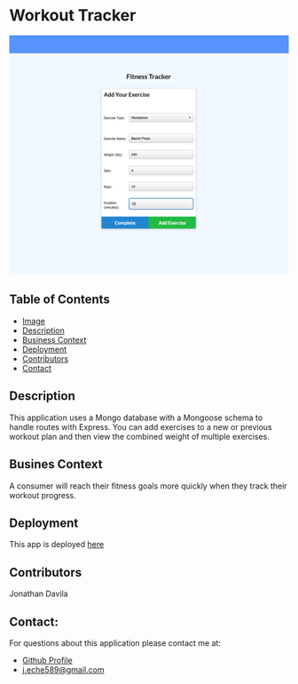 

  # Workout Tracker



  ![](public/images/screenshot.png)




  ## Table of Contents

  - [Image](#image)
  - [Description](#description)
  - [Business Context](#businesscontext)
  - [Deployment](#deployment)
  - [Contributors](#contributors)
  - [Contact](#contact)

 

  ## Description

  This application uses a Mongo database with a Mongoose schema to handle routes with Express. You can add exercises to a new or previous workout plan and then view the combined weight of multiple exercises. 



   ## Busines Context

  A consumer will reach their fitness goals more quickly when they track their workout progress.



  ## Deployment
  
  This app is deployed [here](https://workingitout.herokuapp.com/)
  


  ## Contributors

  Jonathan Davila

    
  
  ## Contact:

  For questions about this application please contact me at: 
  - [Github Profile](https://github.com/jdavila10)
  - j.eche589@gmail.com
  
    

